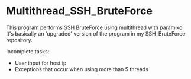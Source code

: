 # Multithread_SSH_BruteForce
This program performs SSH BruteForce using multithread with paramiko. It's basically an 'upgraded' version of the program in my SSH_BruteForce repository.

Incomplete tasks:
- User input for host ip
- Exceptions that occur when using more than 5 threads
